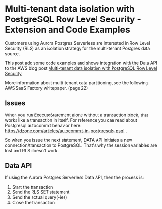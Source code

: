 # Multi-tenant data isolation with PostgreSQL Row Level Security - Extension and Code Examples

Customers using Aurora Postgres Serverless are interested in Row Level Security (RLS) as an isolation strategy for the multi-tenant Postgres data source.

This post add some code examples and shows integration with the Data API to the AWS blog post [Multi-tenant data isolation with PostgreSQL Row Level Security](https://aws.amazon.com/blogs/database/multi-tenant-data-isolation-with-postgresql-row-level-security/)

More information about multi-tenant data partitioning, see the following AWS SaaS Factory whitepaper. (page 22)

## Issues

When you run ExecuteStatement alone without a transaction block, that works like a transaction in itself. For reference you can read about Postgresql autocommit behavior here: https://dzone.com/articles/autocommit-in-postgresqls-psql .

So when you issue the next statement, DATA API initiates a new connection/transaction to PostgreSQL. That's why the session variables are lost and RLS doesn't work.

## Data API

If using the Aurora Postgres Serverless Data API, then the process is:

1. Start the transaction
2. Send the RLS SET statement
3. Send the actual query(-ies)
4. Close the transaction


